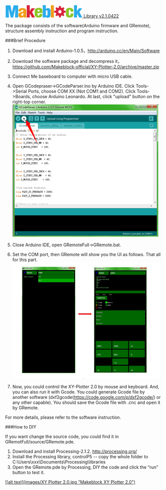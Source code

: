 [![alt text](images/Logo.png "Makeblock Logo") Library v2.1.0422](https://www.Makeblock.cc)

The package consists of the software(Arduino firmware and GRemote), structure assembly instruction and program instruction.

###Brief Procedure

1. Download and install Arduino-1.0.5，http://arduino.cc/en/Main/Software

2. Download the software package and decompress it，https://github.com/Makeblock-official/XY-Plotter-2.0/archive/master.zip

3. Connect Me baseboard to computer with micro USB cable.

4. Open GCodepraser->GCodeParser.ino by Arduino IDE. Click Tools->Serial Ports, choose COM XX (Not COM1 and COM2). Click Tools->Boards, choose Arduino Leonardo. At last, click "upload" button on the right-top corner.
                                                                                  [![alt text](images/Upload.png "Upload program to Me Baseboard")](https://raw.githubusercontent.com/Makeblock-official/XY-Plotter-2.0/master/images/Upload.png)

5. Close Arduino IDE, open GRemoteFull->GRemote.bat. 

6. Set the COM port, then GRemote will show you the UI as follows. That all for this part.
[![alt text](images/GRemote.jpg "Set the COM port")](https://raw.githubusercontent.com/Makeblock-official/XY-Plotter-2.0/master/images/GRemote.jpg)

7. Now, you could control the XY-Plotter 2.0 by mouse and keyboard. And, you can also run it with Gcode. You could generate Gcode file by another software (dxf2gcode(https://code.google.com/p/dxf2gcode/) or any other capable). You should save the Gcode file with .cnc and open it by GRemote.

For more details, please refer to the software instruction.

###How to DIY

If you want change the source code, you could find it in GRemotFull/source/GRemote.pde.

1. Download and install Processing-2.1.2. http://processing.org/
2. Install the Processing library, controlP5 -- copy the whole folder to C:\Users\xxx\Documents\Processing\libraries
3. Open the GRemote.pde by Processing, DIY the code and click the “run” button to test it.

[![alt text](images/XY Plotter 2.0.jpg "Makeblock XY Plotter 2.0")](http://www.makeblock.cc/xy-plotter-robot-kit-2-0/)
